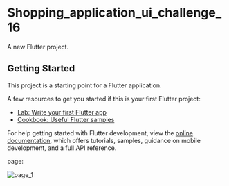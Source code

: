 # Shopping_application_ui_challenge_16

A new Flutter project.

## Getting Started

This project is a starting point for a Flutter application.

A few resources to get you started if this is your first Flutter project:

- [Lab: Write your first Flutter app](https://docs.flutter.dev/get-started/codelab)
- [Cookbook: Useful Flutter samples](https://docs.flutter.dev/cookbook)

For help getting started with Flutter development, view the
[online documentation](https://docs.flutter.dev/), which offers tutorials,
samples, guidance on mobile development, and a full API reference.


page:


![page_1](https://github.com/VITianLalit/Shoes_Shopping_Application_UI_Design_flutter_UI_Challenge_16.github.io/assets/98540540/486fb744-a37a-452d-85fa-72ed04c37731)
